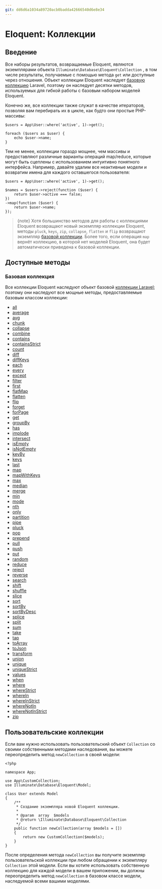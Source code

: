 ```yaml
---
git: dd6d6a1034a89720acb0badda42666540d6e8e34
---
```


# Eloquent: Коллекции

<a name="introduction"></a>
## Введение

Все наборы результатов, возвращаемые Eloquent, являются экземплярами объекта `Illuminate\Database\Eloquent\Collection` , в том числе результаты, получаемые с помощью метода `get` или доступные через отношения. Объект коллекции Eloquent наследует [базовую коллекцию](/docs/{{version}}/collections) Laravel, поэтому он наследует десятки методов, используемых для гибкой работы с базовым набором моделей Eloquent.

Конечно же, все коллекции также служат в качестве итераторов, позволяя вам перебирать их в цикле, как будто они простые PHP-массивы:

    $users = App\User::where('active', 1)->get();

    foreach ($users as $user) {
        echo $user->name;
    }

Тем не менее, коллекции гораздо мощнее, чем массивы и предоставляют различные варианты операций map/reduce, которые могут быть сцеплены с использованием интуитивно понятного интерфейса. Например, давайте удалим все неактивные модели и возвратим имена для каждого оставшегося пользователя:

    $users = App\User::where('active', 1)->get();

    $names = $users->reject(function ($user) {
        return $user->active === false;
    })
    ->map(function ($user) {
        return $user->name;
    });

> {note} Хотя большинство методов для работы с коллекциями Eloquent возвращают новый экземпляр коллекции Eloquent, методы `pluck`, `keys`, `zip`, `collapse`, `flatten` и `flip` возвращают экземпляр [базовой коллекции](/docs/{{version}}/collections). Более того, если операция `map` вернёт коллекцию, в которой нет моделей Eloquent, она будет автоматически приведена к базовой коллекции.

<a name="available-methods"></a>
## Доступные методы

### Базовая коллекция

Все коллекции Eloquent наследуют объект базовой [коллекции Laravel](/docs/{{version}}/collections); поэтому они наследуют все мощные методы, предоставляемые базовым классом коллекции:

<div class="docs-column-list" markdown="1">

- [all](/docs/{{version}}/collections#method-all)
- [average](/docs/{{version}}/collections#method-average)
- [avg](/docs/{{version}}/collections#method-avg)
- [chunk](/docs/{{version}}/collections#method-chunk)
- [collapse](/docs/{{version}}/collections#method-collapse)
- [combine](/docs/{{version}}/collections#method-combine)
- [contains](/docs/{{version}}/collections#method-contains)
- [containsStrict](/docs/{{version}}/collections#method-containsstrict)
- [count](/docs/{{version}}/collections#method-count)
- [diff](/docs/{{version}}/collections#method-diff)
- [diffKeys](/docs/{{version}}/collections#method-diffkeys)
- [each](/docs/{{version}}/collections#method-each)
- [every](/docs/{{version}}/collections#method-every)
- [except](/docs/{{version}}/collections#method-except)
- [filter](/docs/{{version}}/collections#method-filter)
- [first](/docs/{{version}}/collections#method-first)
- [flatMap](/docs/{{version}}/collections#method-flatmap)
- [flatten](/docs/{{version}}/collections#method-flatten)
- [flip](/docs/{{version}}/collections#method-flip)
- [forget](/docs/{{version}}/collections#method-forget)
- [forPage](/docs/{{version}}/collections#method-forpage)
- [get](/docs/{{version}}/collections#method-get)
- [groupBy](/docs/{{version}}/collections#method-groupby)
- [has](/docs/{{version}}/collections#method-has)
- [implode](/docs/{{version}}/collections#method-implode)
- [intersect](/docs/{{version}}/collections#method-intersect)
- [isEmpty](/docs/{{version}}/collections#method-isempty)
- [isNotEmpty](/docs/{{version}}/collections#method-isnotempty)
- [keyBy](/docs/{{version}}/collections#method-keyby)
- [keys](/docs/{{version}}/collections#method-keys)
- [last](/docs/{{version}}/collections#method-last)
- [map](/docs/{{version}}/collections#method-map)
- [mapWithKeys](/docs/{{version}}/collections#method-mapwithkeys)
- [max](/docs/{{version}}/collections#method-max)
- [median](/docs/{{version}}/collections#method-median)
- [merge](/docs/{{version}}/collections#method-merge)
- [min](/docs/{{version}}/collections#method-min)
- [mode](/docs/{{version}}/collections#method-mode)
- [nth](/docs/{{version}}/collections#method-nth)
- [only](/docs/{{version}}/collections#method-only)
- [partition](/docs/{{version}}/collections#method-partition)
- [pipe](/docs/{{version}}/collections#method-pipe)
- [pluck](/docs/{{version}}/collections#method-pluck)
- [pop](/docs/{{version}}/collections#method-pop)
- [prepend](/docs/{{version}}/collections#method-prepend)
- [pull](/docs/{{version}}/collections#method-pull)
- [push](/docs/{{version}}/collections#method-push)
- [put](/docs/{{version}}/collections#method-put)
- [random](/docs/{{version}}/collections#method-random)
- [reduce](/docs/{{version}}/collections#method-reduce)
- [reject](/docs/{{version}}/collections#method-reject)
- [reverse](/docs/{{version}}/collections#method-reverse)
- [search](/docs/{{version}}/collections#method-search)
- [shift](/docs/{{version}}/collections#method-shift)
- [shuffle](/docs/{{version}}/collections#method-shuffle)
- [slice](/docs/{{version}}/collections#method-slice)
- [sort](/docs/{{version}}/collections#method-sort)
- [sortBy](/docs/{{version}}/collections#method-sortby)
- [sortByDesc](/docs/{{version}}/collections#method-sortbydesc)
- [splice](/docs/{{version}}/collections#method-splice)
- [split](/docs/{{version}}/collections#method-split)
- [sum](/docs/{{version}}/collections#method-sum)
- [take](/docs/{{version}}/collections#method-take)
- [tap](/docs/{{version}}/collections#method-tap)
- [toArray](/docs/{{version}}/collections#method-toarray)
- [toJson](/docs/{{version}}/collections#method-tojson)
- [transform](/docs/{{version}}/collections#method-transform)
- [union](/docs/{{version}}/collections#method-union)
- [unique](/docs/{{version}}/collections#method-unique)
- [uniqueStrict](/docs/{{version}}/collections#method-uniquestrict)
- [values](/docs/{{version}}/collections#method-values)
- [when](/docs/{{version}}/collections#method-when)
- [where](/docs/{{version}}/collections#method-where)
- [whereStrict](/docs/{{version}}/collections#method-wherestrict)
- [whereIn](/docs/{{version}}/collections#method-wherein)
- [whereInStrict](/docs/{{version}}/collections#method-whereinstrict)
- [whereNotIn](/docs/{{version}}/collections#method-wherenotin)
- [whereNotInStrict](/docs/{{version}}/collections#method-wherenotinstrict)
- [zip](/docs/{{version}}/collections#method-zip)

</div>

<a name="custom-collections"></a>
## Пользовательские коллекции

Если вам нужно использовать пользовательский объект `Collection` со своими собственными методами наследования, вы можете переопределить метод `newCollection` в своей модели:

    <?php

    namespace App;

    use App\CustomCollection;
    use Illuminate\Database\Eloquent\Model;

    class User extends Model
    {
        /**
         * Создание экземпляра новой Eloquent коллекции.
         *
         * @param  array  $models
         * @return \Illuminate\Database\Eloquent\Collection
         */
        public function newCollection(array $models = [])
        {
            return new CustomCollection($models);
        }
    }

После определения метода `newCollection` вы получите экземпляр пользовательской коллекции при любом обращении к экземпляру `Collection` этой модели. Если вы хотите использовать собственную коллекцию для каждой модели в вашем приложении, вы должны переопределить метод `newCollection` в базовом классе модели, наследуемой всеми вашими моделями.
